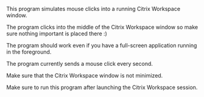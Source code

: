 This program simulates mouse clicks into a running Citrix Workspace window.

The program clicks into the middle of the Citrix Workspace window so make sure nothing important is placed there :)

The program should work even if you have a full-screen application running in the foreground.

The program currently sends a mouse click every second.

Make sure that the Citrix Workspace window is not minimized.

Make sure to run this program after launching the Citrix Workspace session.